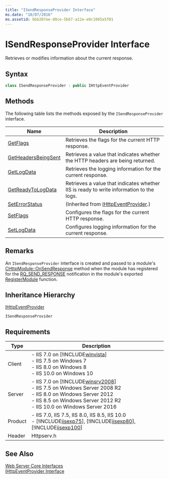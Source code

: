 ```yaml
---
title: "ISendResponseProvider Interface"
ms.date: "10/07/2016"
ms.assetid: bbb207ee-d0ce-5b67-a12e-e0c1085a5f01
---
```

# ISendResponseProvider Interface
Retrieves or modifies information about the current response.  
  
## Syntax  
  
```cpp  
class ISendResponseProvider : public IHttpEventProvider  
```  
  
## Methods  
 The following table lists the methods exposed by the `ISendResponseProvider` interface.  
  
|Name|Description|  
|----------|-----------------|  
|[GetFlags](../../web-development-reference/native-code-api-reference/isendresponseprovider-getflags-method.md)|Retrieves the flags for the current HTTP response.|  
|[GetHeadersBeingSent](../../web-development-reference/native-code-api-reference/isendresponseprovider-getheadersbeingsent-method.md)|Retrieves a value that indicates whether the HTTP headers are being returned.|  
|[GetLogData](../../web-development-reference/native-code-api-reference/isendresponseprovider-getlogdata-method.md)|Retrieves the logging information for the current response.|  
|[GetReadyToLogData](../../web-development-reference/native-code-api-reference/isendresponseprovider-getreadytologdata-method.md)|Retrieves a value that indicates whether IIS is ready to write information to the logs.|  
|[SetErrorStatus](../../web-development-reference/native-code-api-reference/ihttpeventprovider-seterrorstatus-method.md)|(Inherited from [IHttpEventProvider](../../web-development-reference/native-code-api-reference/ihttpeventprovider-interface.md).)|  
|[SetFlags](../../web-development-reference/native-code-api-reference/isendresponseprovider-setflags-method.md)|Configures the flags for the current HTTP response.|  
|[SetLogData](../../web-development-reference/native-code-api-reference/isendresponseprovider-setlogdata-method.md)|Configures logging information for the current response.|  
  
## Remarks  
 An `ISendResponseProvider` interface is created and passed to a module's [CHttpModule::OnSendResponse](../../web-development-reference/native-code-api-reference/chttpmodule-onsendresponse-method.md) method when the module has registered for the [RQ_SEND_RESPONSE](../../web-development-reference/native-code-api-reference/request-processing-constants.md) notification in the module's exported [RegisterModule](../../web-development-reference/native-code-api-reference/pfn-registermodule-function.md) function.  
  
## Inheritance Hierarchy  
 [IHttpEventProvider](../../web-development-reference/native-code-api-reference/ihttpeventprovider-interface.md)  
  
 `ISendResponseProvider`  
  
## Requirements  
  
|Type|Description|  
|----------|-----------------|  
|Client|-   IIS 7.0 on [!INCLUDE[winvista](../../wmi-provider/includes/winvista-md.md)]<br />-   IIS 7.5 on Windows 7<br />-   IIS 8.0 on Windows 8<br />-   IIS 10.0 on Windows 10|  
|Server|-   IIS 7.0 on [!INCLUDE[winsrv2008](../../wmi-provider/includes/winsrv2008-md.md)]<br />-   IIS 7.5 on Windows Server 2008 R2<br />-   IIS 8.0 on Windows Server 2012<br />-   IIS 8.5 on Windows Server 2012 R2<br />-   IIS 10.0 on Windows Server 2016|  
|Product|-   IIS 7.0, IIS 7.5, IIS 8.0, IIS 8.5, IIS 10.0<br />-   [!INCLUDE[iisexp75](../../web-development-reference/native-code-api-reference/includes/iisexp75-md.md)], [!INCLUDE[iisexp80](../../web-development-reference/native-code-api-reference/includes/iisexp80-md.md)], [!INCLUDE[iisexp100](../../web-development-reference/native-code-api-reference/includes/iisexp100-md.md)]|  
|Header|Httpserv.h|  
  
## See Also  
 [Web Server Core Interfaces](../../web-development-reference/native-code-api-reference/web-server-core-interfaces.md)   
 [IHttpEventProvider Interface](../../web-development-reference/native-code-api-reference/ihttpeventprovider-interface.md)
